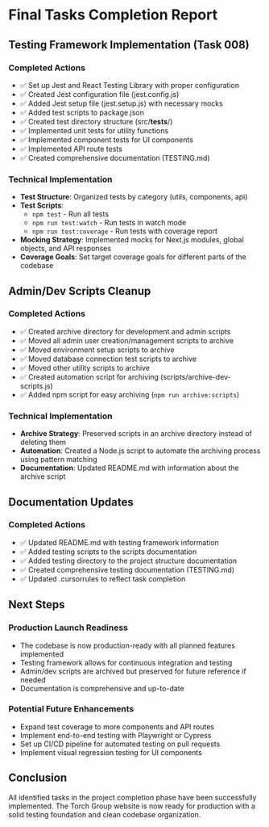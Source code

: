 # Final Tasks Completion Report

## Testing Framework Implementation (Task 008)

### Completed Actions
- ✅ Set up Jest and React Testing Library with proper configuration
- ✅ Created Jest configuration file (jest.config.js)
- ✅ Added Jest setup file (jest.setup.js) with necessary mocks
- ✅ Added test scripts to package.json
- ✅ Created test directory structure (src/__tests__/)
- ✅ Implemented unit tests for utility functions
- ✅ Implemented component tests for UI components
- ✅ Implemented API route tests
- ✅ Created comprehensive documentation (TESTING.md)

### Technical Implementation
- **Test Structure**: Organized tests by category (utils, components, api)
- **Test Scripts**:
  - `npm test` - Run all tests
  - `npm run test:watch` - Run tests in watch mode
  - `npm run test:coverage` - Run tests with coverage report
- **Mocking Strategy**: Implemented mocks for Next.js modules, global objects, and API responses
- **Coverage Goals**: Set target coverage goals for different parts of the codebase

## Admin/Dev Scripts Cleanup

### Completed Actions
- ✅ Created archive directory for development and admin scripts
- ✅ Moved all admin user creation/management scripts to archive
- ✅ Moved environment setup scripts to archive
- ✅ Moved database connection test scripts to archive
- ✅ Moved other utility scripts to archive
- ✅ Created automation script for archiving (scripts/archive-dev-scripts.js)
- ✅ Added npm script for easy archiving (`npm run archive:scripts`)

### Technical Implementation
- **Archive Strategy**: Preserved scripts in an archive directory instead of deleting them
- **Automation**: Created a Node.js script to automate the archiving process using pattern matching
- **Documentation**: Updated README.md with information about the archive script

## Documentation Updates

### Completed Actions
- ✅ Updated README.md with testing framework information
- ✅ Added testing scripts to the scripts documentation
- ✅ Added testing directory to the project structure documentation
- ✅ Created comprehensive testing documentation (TESTING.md)
- ✅ Updated .cursorrules to reflect task completion

## Next Steps

### Production Launch Readiness
- The codebase is now production-ready with all planned features implemented
- Testing framework allows for continuous integration and testing
- Admin/dev scripts are archived but preserved for future reference if needed
- Documentation is comprehensive and up-to-date

### Potential Future Enhancements
- Expand test coverage to more components and API routes
- Implement end-to-end testing with Playwright or Cypress
- Set up CI/CD pipeline for automated testing on pull requests
- Implement visual regression testing for UI components

## Conclusion

All identified tasks in the project completion phase have been successfully implemented. The Torch Group website is now ready for production with a solid testing foundation and clean codebase organization. 